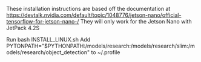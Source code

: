These installation instructions are based off the documentation at https://devtalk.nvidia.com/default/topic/1048776/jetson-nano/official-tensorflow-for-jetson-nano-/
They will only work for the Jetson Nano with JetPack 4.2S

Run bash INSTALL_LINUX.sh
Add PYTONPATH="$PYTHONPATH:<Install Directory>/models/research:<Install Directory>/models/research/slim:<Install Directory>/models/research/object_detection" to ~/.profile